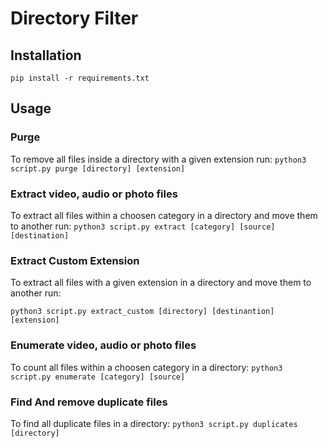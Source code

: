 # Directory Filter

## Installation

`pip install -r requirements.txt`

## Usage

### Purge

To remove all files inside a directory with a given extension run:
`python3 script.py purge [directory] [extension]`

### Extract video, audio or photo files
To extract all files within a choosen category in a directory and move them to another run:
`python3 script.py extract [category] [source] [destination]`

### Extract Custom Extension
To extract all files with a given extension in a directory and move them to another run:

`python3 script.py extract_custom [directory] [destinantion] [extension]`

### Enumerate video, audio or photo files
To count all files within a choosen category in a directory:
`python3 script.py enumerate [category] [source]`

### Find And remove duplicate files
To find all duplicate files in a directory:
`python3 script.py duplicates [directory]`